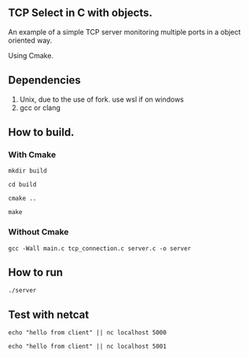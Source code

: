 ## TCP Select in C with objects.

An example of a simple TCP server monitoring multiple ports in a object oriented way.

Using Cmake.

## Dependencies

1. Unix, due to the use of fork. use wsl if on windows
2. gcc or clang

## How to build.

### With Cmake

`mkdir build`

`cd build`

`cmake ..`

`make`

### Without Cmake

`gcc -Wall main.c tcp_connection.c server.c -o server`

## How to run

`./server`

## Test with netcat

`echo "hello from client" || nc localhost 5000`

`echo "hello from client" || nc localhost 5001`
